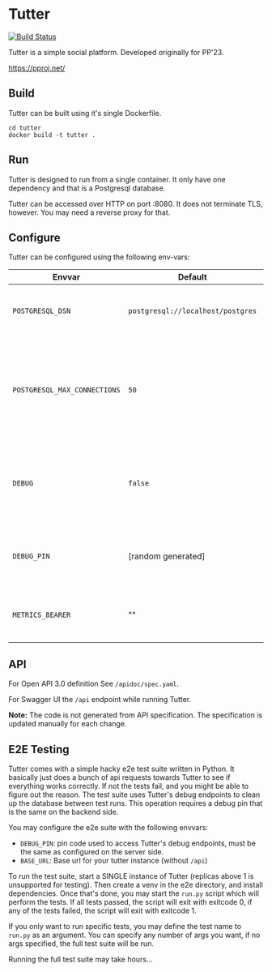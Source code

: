 # Tutter

[![Build Status](https://drone.k8s.marcsello.com/api/badges/pproj/tutter/status.svg)](https://drone.k8s.marcsello.com/pproj/tutter)

Tutter is a simple social platform. Developed originally for PP'23.

https://pproj.net/

## Build

Tutter can be built using it's single Dockerfile.

```shell
cd tutter
docker build -t tutter .
```

## Run

Tutter is designed to run from a single container. It only have one dependency and that is a Postgresql database.

Tutter can be accessed over HTTP on port :8080. It does not terminate TLS, however. You may need a reverse proxy for
that.

## Configure

Tutter can be configured using the following env-vars:

| Envvar                       | Default                           | Description                                                                                                                  |
|------------------------------|-----------------------------------|------------------------------------------------------------------------------------------------------------------------------|
| `POSTGRESQL_DSN`             | `postgresql://localhost/postgres` | The DSN of the single Postgresql database used by Tutter                                                                     |
| `POSTGRESQL_MAX_CONNECTIONS` | `50`                              | Max connection limit to the Postgresql database (psql allow only 100 by default, going above this will result in 500 errors) |
| `DEBUG`                      | `false`                           | Enable Debug logging and some debug features (registers undocumented `/debug` endpoints)                                     |
| `DEBUG_PIN`                  | [random generated]                | Debug pin used to protect debug endpoints when DEBUG is true                                                                 |
| `METRICS_BEARER`             | ""                                | Bearer token used by Prometheus when querying for metrics                                                                    |

## API

For Open API 3.0 definition See `/apidoc/spec.yaml`.

For Swagger UI the `/api` endpoint while running Tutter.

**Note:** The code is not generated from API specification. The specification is updated manually for each change.

## E2E Testing

Tutter comes with a simple hacky e2e test suite written in Python.
It basically just does a bunch of api requests towards Tutter to see if everything works correctly. If not the tests
fail, and you might be able to figure out the reason.
The test suite uses Tutter's debug endpoints to clean up the database between test runs.
This operation requires a debug pin that is the same on the backend side.

You may configure the e2e suite with the following envvars:

- `DEBUG_PIN`: pin code used to access Tutter's debug endpoints, must be the same as configured on the server side.
- `BASE_URL`: Base url for your tutter instance (without `/api`)

To run the test suite, start a SINGLE instance of Tutter (replicas above 1 is unsupported for testing).
Then create a venv in the e2e directory, and install dependencies. Once that's done, you may start the `run.py` script
which will perform the tests.
If all tests passed, the script will exit with exitcode 0, if any of the tests failed, the script will exit with
exitcode 1.

If you only want to run specific tests, you may define the test name to `run.py` as an argument.
You can specify any number of args you want, if no args specified, the full test suite will be run.

Running the full test suite may take hours...